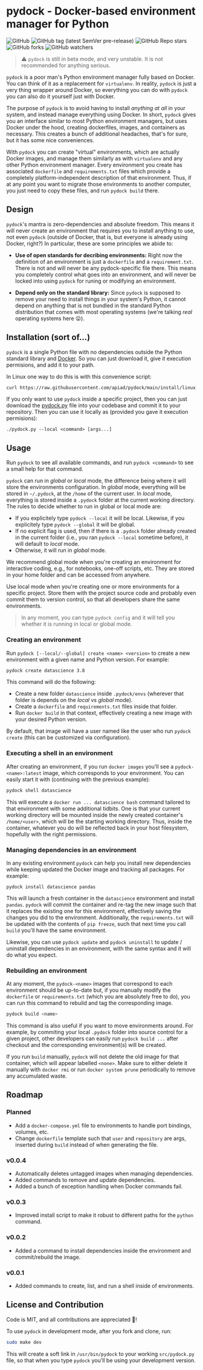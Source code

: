 # pydock - Docker-based environment manager for Python

![GitHub](https://img.shields.io/github/license/apiad/pydock) ![GitHub tag (latest SemVer pre-release)](https://img.shields.io/github/v/tag/apiad/pydock?include_prereleases&label=version) ![GitHub Repo stars](https://img.shields.io/github/stars/apiad/pydock?style=social) ![GitHub forks](https://img.shields.io/github/forks/apiad/pydock?style=social) ![GitHub watchers](https://img.shields.io/github/watchers/apiad/pydock?style=social)

> ⚠️ `pydock` is still in beta mode, and very unstable. It is not recommended for anything serious.

`pydock` is a poor man's Python environment manager fully based on Docker.
You can think of it as a replacement for `virtualenv`.
In reality, `pydock` is just a very thing wrapper around Docker, so everything you can do with `pydock` you can also do it yourself just with Docker.

The purpose of `pydock` is to avoid having to install *anything at all* in your system, and instead manage everything using Docker.
In short, `pydock` gives you an interface similar to most Python environment managers, but uses Docker under the hood, creating dockerfiles, images, and containers as necessary.
This creates a bunch of additional headaches, that's for sure, but it has some nice conveniences.

With `pydock` you can create "virtual" environments, which are actually Docker images, and manage them similarly as with `virtualenv` and any other Python environment manager.
Every environment you create has associated `dockerfile` and `requirements.txt` files which provide a completely platform-independent description of that environment.
Thus, if at any point you want to migrate those environments to another computer, you just need to copy these files, and run `pydock build` there.

## Design

`pydock`'s mantra is zero-dependencies and absolute freedom.
This means it will never create an environment that requires you to install anything to use, not even `pydock` (outside of Docker, that is, but everyone is already using Docker, right?)
In particular, these are some principles we abide to:

- **Use of open standards for decribing environments:** Right now the definition of an environment is just a `dockerfile` and a `requirement.txt`.
There is not and will never be any pydock-specific file there.
This means you completely control what goes into an environment, and will never be locked into using `pydock` for runing or modifying an environment.

- **Depend only on the standard library:** Since `pydock` is supposed to remove your need to install things in your system's Python, it cannot depend on anything that is not bundled in the standard Python distribution that comes with most operating systems (we're talking *real* operating systems here 😛).

## Installation (sort of...)

`pydock` is a single Python file with no dependencies outside the Python standard library and [Docker](https://docs.docker.com/engine/install/).
So you can just download it, give it execution permisions, and add it to your path.

In Linux one way to do this is with this convenience script:

```bash
curl https://raw.githubusercontent.com/apiad/pydock/main/install/linux.sh | sudo bash
```

If you only want to use `pydock` inside a specific project, then you can just download the [pydock.py](https://raw.githubusercontent.com/apiad/pydock/main/src/pydock.py) file into your codebase and commit it to your repository.
Then you can use it locally as (provided you gave it execution permisions):

```
./pydock.py --local <command> [args...]
```

## Usage

Run `pydock` to see all available commands, and run `pydock <command>` to see a small help for that command.

`pydock` can run in *global* or *local* mode, the difference being where it will store the environments configuration.
In *global* mode, everything will be stored in `~/.pydock`, at the `/home` of the current user.
In *local* mode, everything is stored inside a `.pydock` folder at the current working directory.
The rules to decide whether to run in global or local mode are:

* If you explicitely type `pydock --local` it will be local. Likewise, if you explicitely type `pydock --global` it will be global.
* If no explicit flag is used, then if there is a `.pydock` folder already created in the current folder (i.e., you ran `pydock --local` sometime before), it will default to *local* mode.
* Otherwise, it will run in *global* mode.

We recommend global mode when you're creating an environment for interactive coding, e.g., for notebooks, one-off scripts, etc.
They are stored in your home folder and can be accessed from anywhere.

Use local mode when you're creating one or more environments for a specific project.
Store them with the project source code and probably even commit them to version control, so that all developers share the same environments.

> In any moment, you can type `pydock config` and it will tell you whether it is running in local or global mode.

### Creating an environment

Run `pydock [--local/--global] create <name> <version>` to create a new environment with a given name and Python version. For example:

```bash
pydock create datascience 3.8
```

This command will do the following:

* Create a new folder `datascience` inside `.pydock/envs` (wherever that folder is depends on the *local* vs *global* mode).
* Create a `dockerfile` and `requirements.txt` files inside that folder.
* Run `docker build` in that context, effectively creating a new image with your desired Python version.

By default, that image will have a user named like the user who run `pydock create` (this can be customized via configuration).

### Executing a shell in an environment

After creating an environment, if you run `docker images` you'll see a `pydock-<name>:latest` image, which corresponds to your environment.
You can easily start it with (continuing with the previous example):

```bash
pydock shell datascience
```

This will execute a `docker run ... datascience bash` command tailored to that environment with some additional tidbits.
One is that your current working directory will be mounted inside the newly created container's `/home/<user>`, which will be the starting working directory.
Thus, inside the container, whatever you do will be reflected back in your host filesystem, hopefully with the right permissions.

### Managing dependencies in an environment

In any existing environment `pydock` can help you install new dependencies while keeping updated the Docker image and tracking all packages.
For example:

```
pydock install datascience pandas
```

This will launch a fresh container in the `datascience` environment and install `pandas`.
`pydock` will commit the container and re-tag the new image such that it replaces the existing one for this environment, effectively saving the changes you did to the environment.
Additionally, the `requirements.txt` will be updated with the contents of `pip freeze`, such that next time you call `build` you'll have the same environment.

Likewise, you can use `pydock update` and `pydock uninstall` to update / uninstall dependencies in an environment, with the same syntax and it will do what you expect.

### Rebuilding an environment

At any moment, the `pydock-<name>` images that correspond to each environment should be up-to-date but, if you manually modify the `dockerfile` or `requirements.txt` (which you are absolutely free to do), you can run this command to rebuild and tag the corresponding image.

```bash
pydock build <name>
```

This command is also useful if you want to move environments around.
For example, by commiting your local `.pydock` folder into source control for a given project, other developers can easily run `pydock build ...` after checkout and the corresponding environment(s) will be created.

If you run `build` manually, `pydock` will not delete the old image for that container, which will appear labelled `<none>`. Make sure to either delete it manually with `docker rmi` or run `docker system prune` periodically to remove any accumulated waste.

## Roadmap

### Planned

- Add a `docker-compose.yml` file to environments to handle port bindings, volumes, etc.
- Change `dockerfile` template such that `user` and `repository` are args, inserted during `build` instead of when generating the file.

### v0.0.4

- Automatically deletes untagged images when managing dependencies.
- Added commands to remove and update dependencies.
- Added a bunch of exception handling when Docker commands fail.

### v0.0.3

- Improved install script to make it robust to different paths for the `python` command.

### v0.0.2

- Added a command to install dependencies inside the environment and commit/rebuild the image.

### v0.0.1

- Added commands to create, list, and run a shell inside of environments.

## License and Contribution

Code is MIT, and all contributions are appreciated 👋!

To use `pydock` in development mode, after you fork and clone, run:

```bash
sudo make dev
```

This will create a soft link in `/usr/bin/pydock` to your working `src/pydock.py` file, so that when you type `pydock` you'll be using your development version.
